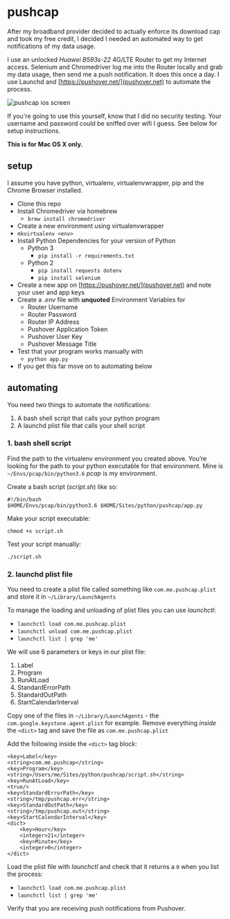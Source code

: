 # pushcap
After my broadband provider decided to actually enforce its download cap and took my free credit, I decided I needed an automated way to get notifications of my data usage.

I use an unlocked *Huawei B593s-22* 4G/LTE Router to get my Internet access. Selenium and Chromedriver log me into the Router locally and grab my data usage, then send me a push notification. It does this once a day. I use Launchd and [https://pushover.net/](pushover.net) to automate the process. 

![pushcap ios screen](https://www.dropbox.com/s/9ayhsm5r91z88fs/pushcap-ios.png?dl=1)

If you're going to use this yourself, know that I did no security testing. Your username and password could be sniffed over wifi I guess. See below for setup instructions.

**This is for Mac OS X only.**

## setup
I assume you have python, virtualenv, virtualenvwrapper, pip and the Chrome Browser installed.
+ Clone this repo
+ Install Chromedriver via homebrew
  + `brew install chromedriver`
+  Create a new environment using virtualenvwrapper
  + `mkvirtualenv <env>`
+ Install Python Dependencies for your version of Python
  + Python 3
    + `pip install -r requirements.txt`
  + Python 2
    + `pip install requests dotenv`
    + `pip install selenium`
+ Create a new app on [https://pushover.net/](pushover.net) and note your user and app keys
+ Create a *.env* file with **unquoted** Environment Variables for
  + Router Username
  + Router Password
  + Router IP Address
  + Pushover Application Token
  + Pushover User Key
  + Pushover Message Title
+ Test that your program works manually with
  + `python app.py`
+ If you get this far move on to automating below

## automating
You need two things to automate the notifications:

1. A bash shell script that calls your python program
2. A launchd plist file that calls your shell script

### 1. bash shell script
Find the path to the virtualenv environment you created above. You’re looking for the path to your python executable for that environment. Mine is `~/Envs/pcap/bin/python3.6` *pcap* is my environment.

Create a bash script (*script.sh*) like so:
```
#!/bin/bash
$HOME/Envs/pcap/bin/python3.6 $HOME/Sites/python/pushcap/app.py
```

Make your script executable:

`chmod +x script.sh`

Test your script manually:

`./script.sh`

### 2. launchd plist file
You need to create a plist file called something like `com.me.pushcap.plist` and store it in `~/Library/LaunchAgents`

To manage the loading and unloading of plist files you can use *launchctl*:

+ `launchctl load com.me.pushcap.plist`
+ `launchctl unload com.me.pushcap.plist`
+ `launchctl list | grep 'me'`

We will use 6 parameters or keys in our plist file:

1. Label
2. Program
3. RunAtLoad
4. StandardErrorPath
5. StandardOutPath
6. StartCalendarInterval

Copy one of the files in `~/Library/LaunchAgents` - the `com.google.keystone.agent.plist` for example. Remove everything *inside* the `<dict>` tag and save the file as `com.me.pushcap.plist`

Add the following inside the `<dict>` tag block:
```
<key>Label</key>
<string>com.me.pushcap</string>
<key>Program</key>
<string>/Users/me/Sites/python/pushcap/script.sh</string>
<key>RunAtLoad</key>
<true/>
<key>StandardErrorPath</key>
<string>/tmp/pushcap.err</string>
<key>StandardOutPath</key>
<string>/tmp/pushcap.out</string>
<key>StartCalendarInterval</key>
<dict>
    <key>Hour</key>
    <integer>21</integer>
    <key>Minute</key>
    <integer>0</integer>
</dict>
```

Load the plist file with *launchctl* and check that it returns a `0` when you list the process:

+ `launchctl load com.me.pushcap.plist`
+ `launchctl list | grep 'me'`

Verify that you are receiving push notifications from Pushover.
